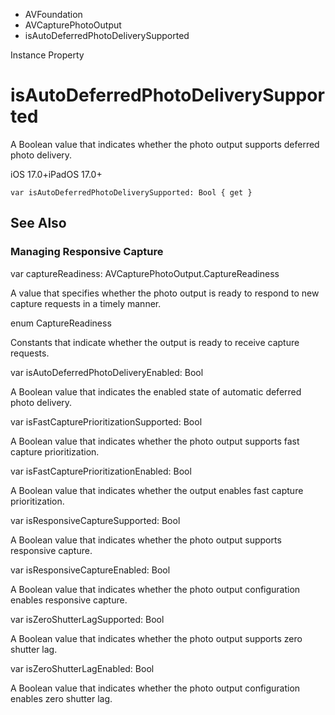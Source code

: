 

- AVFoundation
- AVCapturePhotoOutput
-  isAutoDeferredPhotoDeliverySupported 

Instance Property

# isAutoDeferredPhotoDeliverySupported

A Boolean value that indicates whether the photo output supports deferred photo delivery.

iOS 17.0+iPadOS 17.0+

``` source
var isAutoDeferredPhotoDeliverySupported: Bool { get }
```

## See Also

### Managing Responsive Capture

var captureReadiness: AVCapturePhotoOutput.CaptureReadiness

A value that specifies whether the photo output is ready to respond to new capture requests in a timely manner.

enum CaptureReadiness

Constants that indicate whether the output is ready to receive capture requests.

var isAutoDeferredPhotoDeliveryEnabled: Bool

A Boolean value that indicates the enabled state of automatic deferred photo delivery.

var isFastCapturePrioritizationSupported: Bool

A Boolean value that indicates whether the photo output supports fast capture prioritization.

var isFastCapturePrioritizationEnabled: Bool

A Boolean value that indicates whether the output enables fast capture prioritization.

var isResponsiveCaptureSupported: Bool

A Boolean value that indicates whether the photo output supports responsive capture.

var isResponsiveCaptureEnabled: Bool

A Boolean value that indicates whether the photo output configuration enables responsive capture.

var isZeroShutterLagSupported: Bool

A Boolean value that indicates whether the photo output supports zero shutter lag.

var isZeroShutterLagEnabled: Bool

A Boolean value that indicates whether the photo output configuration enables zero shutter lag.

